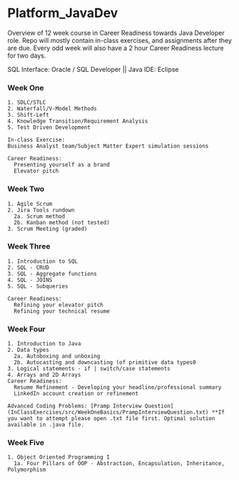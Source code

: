 # Platform_JavaDev
Overview of 12 week course in Career Readiness towards Java Developer role.
Repo will mostly contain in-class exercises, and assignments after they are due.
Every odd week will also have a 2 hour Career Readiness lecture for two days.

SQL Interface: Oracle / SQL Developer ||
Java IDE: Eclipse

### Week One
```
1. SDLC/STLC 
2. Waterfall/V-Model Methods
3. Shift-Left
4. Knowledge Transition/Requirement Analysis
5. Test Driven Development

In-class Exercise:
Business Analyst team/Subject Matter Expert simulation sessions

Career Readiness:
  Presenting yourself as a brand
  Elevator pitch
```
### Week Two
```
1. Agile Scrum
2. Jira Tools rundown
  2a. Scrum method
  2b. Kanban method (not tested)
3. Scrum Meeting (graded)
```
### Week Three
```
1. Introduction to SQL
2. SQL - CRUD
3. SQL - Aggregate functions
4. SQL - JOINS
5. SQL - Subqueries

Career Readiness:
  Refining your elevator pitch
  Refining your technical resume
```
### Week Four
```
1. Introduction to Java
2. Data types
  2a. Autoboxing and unboxing
  2b. Autocasting and downcasting (of primitive data types0
3. Logical statements - if | switch/case statements
4. Arrays and 2D Arrays
Career Readiness:
  Resume Refinement - Developing your headline/professional summary
  LinkedIn account creation or refinement

Advanced Coding Problems: [Pramp Interview Question](InClassExercises/src/WeekOneBasics/PrampInterviewQuestion.txt) **If you want to attempt please open .txt file first. Optimal solution available in .java file.
```
### Week Five
```
1. Object Oriented Programming I
  1a. Four Pillars of OOP - Abstraction, Encapsulation, Inheritance, Polymorphism

```